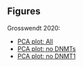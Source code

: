## Figures

Grosswendt 2020:

 - [PCA plot: All](https://skwon12.github.io/sk-graphs/PCAplot.html)
 - [PCA plot: no DNMTs](https://skwon12.github.io/sk-graphs/PCAplot-noDNMTs.html)
 - [PCA plot: no DNMT1](https://skwon12.github.io/sk-graphs/PCAplot-noDNMT1.html)
